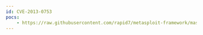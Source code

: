 ```yaml
---
id: CVE-2013-0753
pocs:
    - https://raw.githubusercontent.com/rapid7/metasploit-framework/master/modules/exploits/windows/browser/mozilla_firefox_xmlserializer.rb
---
```

